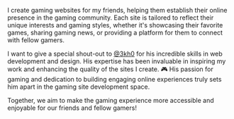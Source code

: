 I create gaming websites for my friends, helping them establish their online presence in the gaming community. Each site is tailored to reflect their unique interests and gaming styles, whether it's showcasing their favorite games, sharing gaming news, or providing a platform for them to connect with fellow gamers.

I want to give a special shout-out to [@3kh0](https://www.github.com/3kh0) for his incredible skills in web development and design. His expertise has been invaluable in inspiring my work and enhancing the quality of the sites I create. 🎮 His passion for gaming and dedication to building engaging online experiences truly sets him apart in the gaming site development space.

Together, we aim to make the gaming experience more accessible and enjoyable for our friends and fellow gamers!

